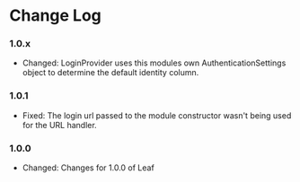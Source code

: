 # Change Log

### 1.0.x

* Changed:  LoginProvider uses this modules own AuthenticationSettings object to determine the default identity column.

### 1.0.1

* Fixed:		The login url passed to the module constructor wasn't being used for the URL handler.

### 1.0.0

* Changed:        Changes for 1.0.0 of Leaf
